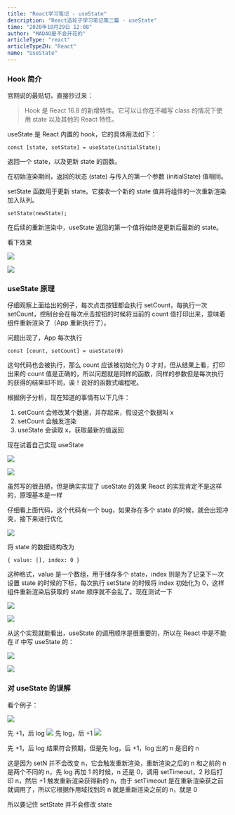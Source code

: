```yaml
---
title: "React学习笔记 - useState"
description: "React造轮子学习笔记第二篇 - useState"
time: "2020年10月29日 12:08"
author: "MADAO是不会开花的"
articleType: "react"
articleTypeZH: "React"
name: "UseState"
---
```


### Hook 简介

官网说的最贴切，直接抄过来：

> Hook 是 React 16.8 的新增特性。它可以让你在不编写 class 的情况下使用 state 以及其他的 React 特性。

useState 是 React 内置的 hook，它的具体用法如下：

```
const [state, setState] = useState(initialState);
```

返回一个 state，以及更新 state 的函数。

在初始渲染期间，返回的状态 (state) 与传入的第一个参数 (initialState) 值相同。

setState 函数用于更新 state。它接收一个新的 state 值并将组件的一次重新渲染加入队列。

```
setState(newState);
```

在后续的重新渲染中，useState 返回的第一个值将始终是更新后最新的 state。

看下效果

![](/caisr.github.io/articlesImages/react/useState/code.png)

![](/caisr.github.io/articlesImages/react/useState/image.png)

### useState 原理

仔细观察上面给出的例子，每次点击按钮都会执行 setCount，每执行一次 setCount，控制台会在每次点击按钮的时候将当前的 count 值打印出来，意味着组件重新渲染了（App 重新执行了）。

问题出现了，App 每次执行

```
const [count, setCount] = useState(0)
```

这句代码也会被执行，那么 count 应该被初始化为 0 才对，但从结果上看，打印出来的 count 值是正确的，所以问题就是同样的函数，同样的参数但是每次执行的获得的结果却不同，诶！说好的函数式编程呢。

根据例子分析，现在知道的事情有以下几件：

1. setCount 会修改某个数据，并存起来，假设这个数据叫 x
2. setCount 会触发渲染
3. useState 会读取 x，获取最新的值返回

现在试着自己实现 useState

![](/caisr.github.io/articlesImages/react/useState/code1.png)

![](/caisr.github.io/articlesImages/react/useState/image1.png)

虽然写的很丑陋，但是确实实现了 useState 的效果 React 的实现肯定不是这样的，原理基本是一样

仔细看上面代码，这个代码有一个 bug，如果存在多个 state 的时候，就会出现冲突，接下来进行优化

![](/caisr.github.io/articlesImages/react/useState/code2.png)

将 state 的数据结构改为

```
{ value: [], index: 0 }
```

这种格式，value 是一个数组，用于储存多个 state，index 则是为了记录下一次设置 state 的时候的下标，每次执行 setState 的时候将 index 初始化为 0，这样组件重新渲染后获取的 state 顺序就不会乱了。现在测试一下

![](/caisr.github.io/articlesImages/react/useState/code3.png)

![](/caisr.github.io/articlesImages/react/useState/image2.png)

从这个实现就能看出，useState 的调用顺序是很重要的，所以在 React 中是不能在 if 中写 useState 的：

![](/caisr.github.io/articlesImages/react/useState/code4.png)

![](/caisr.github.io/articlesImages/react/useState/image3.png)

### 对 useState 的误解

看个例子：

![](/caisr.github.io/articlesImages/react/useState/code5.png)

先 +1，后 log
![](/caisr.github.io/articlesImages/react/useState/image4.png)
先 log，后 +1
![](/caisr.github.io/articlesImages/react/useState/image5.png)

先 +1，后 log 结果符合预期，但是先 log，后 +1，log 出的 n 是旧的 n

这是因为 setN 并不会改变 n，它会触发重新渲染，重新渲染之后的 n 和之前的 n 是两个不同的 n，先 log 再加 1 的时候，n 还是 0，调用 setTimeout，2 秒后打印 n，然后 +1 触发重新渲染获得新的 n，由于 setTimeout 是在重新渲染获之前就调用了，所以它根据作用域找到的 n 就是重新渲染之前的 n，就是 0

所以要记住 setState 并不会修改 state
